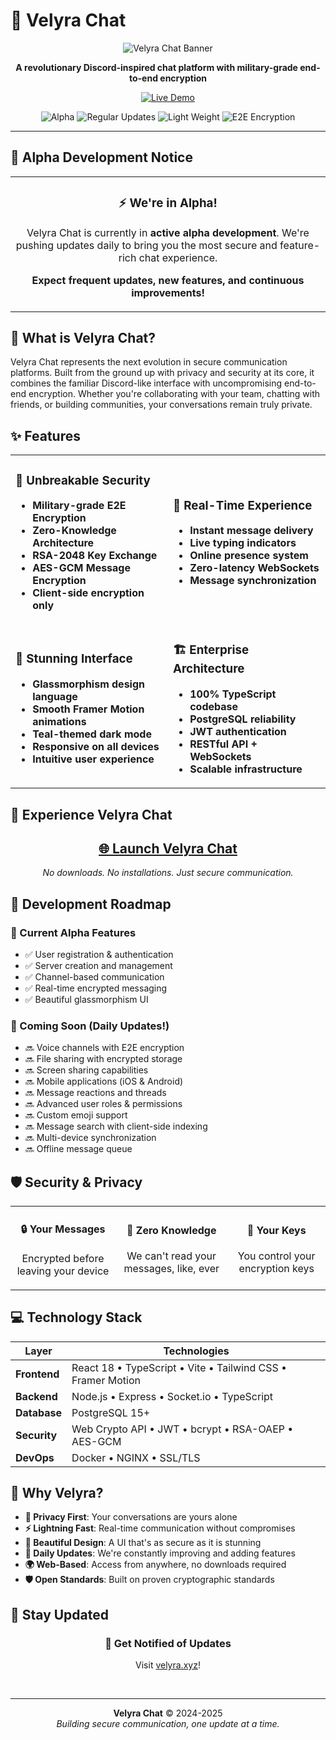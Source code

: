 # 🌊 Velyra Chat
<div align="center">
  
  ![Velyra Chat Banner](https://img.shields.io/badge/Teal%20Lvbs-Chat-008080?style=for-the-badge&logo=discord&logoColor=white)
  
  <p align="center">
    <strong>A revolutionary Discord-inspired chat platform with military-grade end-to-end encryption</strong>
  </p>
  
  <p align="center">
    <a href="https://chat.teallvbs.xyz">
      <img src="https://img.shields.io/badge/🚀%20Sign%20Up-velyra.xyz-40E0D0?style=for-the-badge" alt="Live Demo">
    </a>
  </p>
  
  <p align="center">
    <img src="https://img.shields.io/badge/Status-Alpha%20Development-ff6b6b?style=flat-square" alt="Alpha">
    <img src="https://img.shields.io/badge/Regular-Updates-4ecdc4?style=flat-square" alt="Regular Updates">
    <img src="https://img.shields.io/badge/LightWeight-100%25-007ACC?style=flat-square&logo=typescript&logoColor=white" alt="Light Weight">
    <img src="https://img.shields.io/badge/Encryption-E2E-success?style=flat-square&logo=shield&logoColor=white" alt="E2E Encryption">
  </p>
</div>

---

## 🎯 Alpha Development Notice

<div align="center">
  <table>
    <tr>
      <td align="center">
        <h3>⚡ We're in Alpha!</h3>
        <p>Velyra Chat is currently in <strong>active alpha development</strong>. We're pushing updates daily to bring you the most secure and feature-rich chat experience.</p>
        <p><strong>Expect frequent updates, new features, and continuous improvements!</strong></p>
      </td>
    </tr>
  </table>
</div>

## 🌟 What is Velyra Chat?

Velyra Chat represents the next evolution in secure communication platforms. Built from the ground up with privacy and security at its core, it combines the familiar Discord-like interface with uncompromising end-to-end encryption. Whether you're collaborating with your team, chatting with friends, or building communities, your conversations remain truly private.

## ✨ Features

<table>
<tr>
<td width="50%">

### 🔐 Unbreakable Security
- **Military-grade E2E Encryption** 
- **Zero-Knowledge Architecture**
- **RSA-2048 Key Exchange**
- **AES-GCM Message Encryption**
- **Client-side encryption only**

</td>
<td width="50%">

### 💬 Real-Time Experience
- **Instant message delivery**
- **Live typing indicators**
- **Online presence system**
- **Zero-latency WebSockets**
- **Message synchronization**

</td>
</tr>
<tr>
<td width="50%">

### 🎨 Stunning Interface
- **Glassmorphism design language**
- **Smooth Framer Motion animations**
- **Teal-themed dark mode**
- **Responsive on all devices**
- **Intuitive user experience**

</td>
<td width="50%">

### 🏗️ Enterprise Architecture
- **100% TypeScript codebase**
- **PostgreSQL reliability**
- **JWT authentication**
- **RESTful API + WebSockets**
- **Scalable infrastructure**

</td>
</tr>
</table>

## 🚀 Experience Velyra Chat

<div align="center">
  <h2>
    <a href="https://velyra.xyz">
      🌐 Launch Velyra Chat
    </a>
  </h2>
  <p><em>No downloads. No installations. Just secure communication.</em></p>
</div>

## 📅 Development Roadmap

### 🔄 Current Alpha Features
- ✅ User registration & authentication
- ✅ Server creation and management
- ✅ Channel-based communication
- ✅ Real-time encrypted messaging
- ✅ Beautiful glassmorphism UI

### 🚧 Coming Soon (Daily Updates!)
- 🔜 Voice channels with E2E encryption
- 🔜 File sharing with encrypted storage
- 🔜 Screen sharing capabilities
- 🔜 Mobile applications (iOS & Android)
- 🔜 Message reactions and threads
- 🔜 Advanced user roles & permissions
- 🔜 Custom emoji support
- 🔜 Message search with client-side indexing
- 🔜 Multi-device synchronization
- 🔜 Offline message queue

## 🛡️ Security & Privacy

<div align="center">
  <table>
    <tr>
      <td align="center">
        <h4>🔒 Your Messages</h4>
        <p>Encrypted before leaving your device</p>
      </td>
      <td align="center">
        <h4>🚫 Zero Knowledge</h4>
        <p>We can't read your messages, like, ever</p>
      </td>
      <td align="center">
        <h4>🔑 Your Keys</h4>
        <p>You control your encryption keys</p>
      </td>
    </tr>
  </table>
</div>

## 💻 Technology Stack

<div align="center">

| Layer | Technologies |
|-------|-------------|
| **Frontend** | React 18 • TypeScript • Vite • Tailwind CSS • Framer Motion |
| **Backend** | Node.js • Express • Socket.io • TypeScript | JavaScript | FastUI
| **Database** | PostgreSQL 15+ | MongoDB |
| **Security** | Web Crypto API • JWT • bcrypt • RSA-OAEP • AES-GCM |
| **DevOps** | Docker • NGINX • SSL/TLS | Cloudflare Anti-DDOS Protection

</div>

## 🌈 Why Velyra?

- **🎯 Privacy First**: Your conversations are yours alone
- **⚡ Lightning Fast**: Real-time communication without compromises
- **🎨 Beautiful Design**: A UI that's as secure as it is stunning
- **🔧 Daily Updates**: We're constantly improving and adding features
- **🌍 Web-Based**: Access from anywhere, no downloads required
- **🛡️ Open Standards**: Built on proven cryptographic standards

## 📢 Stay Updated

<div align="center">
  
  ### 🔔 Get Notified of Updates
  
  Visit [velyra.xyz](https://velyra.xyz)!
  
  <br>
  
  
</div>

---

<div align="center">
  <p>
    <strong>Velyra Chat</strong> © 2024-2025<br>
    <em>Building secure communication, one update at a time.</em>
  </p>
</div>
